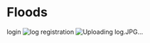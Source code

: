 # Floods
login
![log](https://github.com/Dorineoloo/Floods/assets/116000917/d109f1a4-95d6-4050-8c51-32eddec2b81e)
registration
![Uploading log.JPG…]()


